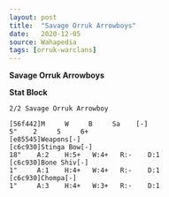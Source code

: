 ```yaml
---
layout: post
title:  "Savage Orruk Arrowboys"
date:   2020-12-05
source: Wahapedia
tags: [orruk-warclans]
---
```


**Savage Orruk Arrowboys**

**Stat Block**
```
2/2 Savage Orruk Arrowboy
```

```
[56f442]M     W     B     Sa    [-]
5"    2     5     6+    
[e85545]Weapons[-]
[c6c930]Stinga Bow[-]
18"    A:2    H:5+   W:4+   R:-    D:1   
[c6c930]Bone Shiv[-]
1"     A:1    H:4+   W:4+   R:-    D:1   
[c6c930]Chompa[-]
1"     A:3    H:4+   W:3+   R:-    D:1   
```


